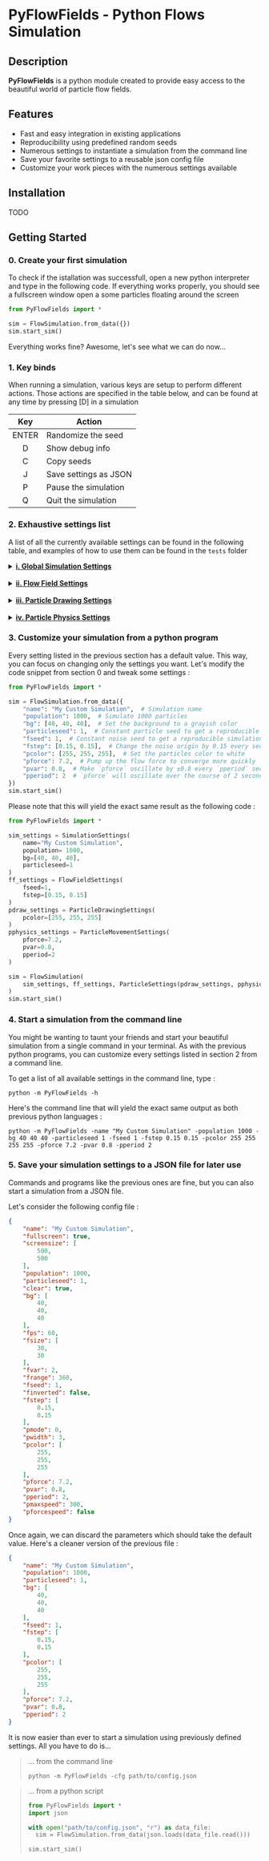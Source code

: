 # PyFlowFields - Python Flows Simulation

## Description
**PyFlowFields** is a python module created to provide easy access to the beautiful world of particle flow fields.

## Features

- Fast and easy integration in existing applications
- Reproducibility using predefined random seeds
- Numerous settings to instantiate a simulation from the command line
- Save your favorite settings to a reusable json config file
- Customize your work pieces with the numerous settings available

## Installation

TODO

## Getting Started

### 0. Create your first simulation

To check if the istallation was successfull, open a new python interpreter and type in the following code. If everything works properly, you should see a fullscreen window open a some particles floating around the screen

```python
from PyFlowFields import *

sim = FlowSimulation.from_data({})
sim.start_sim()
```

Everything works fine? Awesome, let's see what we can do now...

### 1. Key binds

When running a simulation, various keys are setup to perform different actions. Those actions are specified in the table below, and can be found at any time by pressing [D] in a simulation

|  Key  | Action                |
|:-----:|-----------------------|
| ENTER | Randomize the seed    |
|   D   | Show debug info       |
|   C   | Copy seeds            |
|   J   | Save settings as JSON |
|   P   | Pause the simulation  |
|   Q   | Quit the simulation   |

### 2. Exhaustive settings list

A list of all the currently available settings can be found in the following table, and examples of how to use them can be found in the ``tests`` folder

<details>

<summary><b><u>i. Global Simulation Settings</u></b></summary>

|   Setting    |     Type     | Description                                         |
|:------------:|:------------:|-----------------------------------------------------|
|     name     |  ``String``  | Simulation window title                             |
|  fullscreen  |   ``Bool``   | Display the simulation fullscreen                   |
|  screensize  | ``Int (x2)`` | Window dimensions with fullscreen off               |
|  population  |   ``Int``    | Particle count for the simulation                   |
| particleseed |   ``Int``    | Seed used for the particles spawn position          |
|    clear     |   ``Bool``   | Clear the simulation each frame                     |
|      bg      | ``Int (x3)`` | Red, Green and Blue values for the background color |
|     fps      |   ``Int``    | Max frame rate for the simulation                   |

</details>

<br>

<details>

<summary><b><u>ii. Flow Field Settings</u></b></summary>

|  Setting  |      Type      | Description                                            |
|:---------:|:--------------:|--------------------------------------------------------|
|   fsize   |  ``Int (x2)``  | Frame subdivisions to place flow field components      |
|   fvar    |   ``Float``    | Variation rate between each flow field component       |
|  frange   |   ``Float``    | Angle range for flow field components                  |
|   fseed   |    ``Int``     | Seed used in the noise generation function             |
| finverted |    ``Bool``    | Invert the noise function                              |
|   fstep   | ``Float (x2)`` | Origin shift each second applied on the noise function |

</details>

<br>

<details>

<summary><b><u>iii. Particle Drawing Settings</u></b></summary>

| Setting |     Type     | Description                                               |
|:-------:|:------------:|-----------------------------------------------------------|
|  pmode  |   ``Int``    | Particle drawing mode (0: Particle Mode, 1 : Linear Mode) |
| pwidth  |   ``Int``    | Particle size (in particle mode only)                     |
| pcolor  | ``Int (x3)`` | Red, Green, Blue [and Alpha] value for the particle color |

</details>

<br>

<details>

<summary><b><u>iv. Particle Physics Settings</u></b></summary>

|   Setting   |   Type    | Description                                                       |
|:-----------:|:---------:|-------------------------------------------------------------------|
|   pforce    | ``Float`` | Force applied by a flow component to a particle                   |
|    pvar     | ``Float`` | Oscillations of the flow components' force over time              |
|   pperiod   | ``Float`` | Period for the previously described oscillations                  |
|  pmaxspeed  | ``Float`` | Particles max speed (in px/sec)                                   |
| pforcespeed | ``Bool``  | Force particles to go at max speed at any point in the simulation |

</details>


### 3. Customize your simulation from a python program

Every setting listed in the previous section has a default value. This way, you can focus on changing only the settings you want. Let's modify the code snippet from section 0 and tweak some settings :

```python
from PyFlowFields import *

sim = FlowSimulation.from_data({
	"name": "My Custom Simulation",  # Simulation name
	"population": 1000,  # Simulate 1000 particles
	"bg": [40, 40, 40],  # Set the background to a grayish color
    "particleseed": 1,  # Constant particle seed to get a reproducible simulation
	"fseed": 1,  # Constant noise seed to get a reproducible simulation
	"fstep": [0.15, 0.15],  # Change the noise origin by 0.15 every second to break boring patterns
	"pcolor": [255, 255, 255],  # Set the particles color to white
	"pforce": 7.2,  # Pump up the flow force to converge more quickly
	"pvar": 0.8,  # Make `pforce` oscillate by ±0.8 every `pperiod` seconds
	"pperiod": 2  # `pforce` will oscillate over the course of 2 seconds
})
sim.start_sim()
```

Please note that this will yield the exact same result as the following code :

```python
from PyFlowFields import *

sim_settings = SimulationSettings(
	name="My Custom Simulation",
	population= 1000,
	bg=[40, 40, 40],
	particleseed=1
)
ff_settings = FlowFieldSettings(
	fseed=1,
	fstep=[0.15, 0.15]
)
pdraw_settings = ParticleDrawingSettings(
	pcolor=[255, 255, 255]
)
pphysics_settings = ParticleMovementSettings(
	pforce=7.2,
	pvar=0.8,
	pperiod=2
)

sim = FlowSimulation(
	sim_settings, ff_settings, ParticleSettings(pdraw_settings, pphysics_settings)
)
sim.start_sim()
```

### 4. Start a simulation from the command line

You might be wanting to taunt your friends and start your beautiful simulation from a single command in your terminal. As with the previous python programs, you can customize every settings listed in section 2 from a command line.

To get a list of all available settings in the command line, type :

```commandline
python -m PyFlowFields -h
```

Here's the command line that will yield the exact same output as both previous python languages :

```commandline
python -m PyFlowFields -name "My Custom Simulation" -population 1000 -bg 40 40 40 -particleseed 1 -fseed 1 -fstep 0.15 0.15 -pcolor 255 255 255 255 -pforce 7.2 -pvar 0.8 -pperiod 2
```

### 5. Save your simulation settings to a JSON file for later use

Commands and programs like the previous ones are fine, but you can also start a simulation from a JSON file.

Let's consider the following config file :

```json
{
    "name": "My Custom Simulation",
    "fullscreen": true,
    "screensize": [
        500,
        500
    ],
    "population": 1000,
    "particleseed": 1,
    "clear": true,
    "bg": [
        40,
        40,
        40
    ],
    "fps": 60,
    "fsize": [
        30,
        30
    ],
    "fvar": 2,
    "frange": 360,
    "fseed": 1,
    "finverted": false,
    "fstep": [
        0.15,
        0.15
    ],
    "pmode": 0,
    "pwidth": 3,
    "pcolor": [
        255,
        255,
        255
    ],
    "pforce": 7.2,
    "pvar": 0.8,
    "pperiod": 2,
    "pmaxspeed": 300,
    "pforcespeed": false
}
```

Once again, we can discard the parameters which should take the default value. Here's a cleaner version of the previous file :

```json
{
    "name": "My Custom Simulation",
    "population": 1000,
    "particleseed": 1,
    "bg": [
        40,
        40,
        40
    ],
    "fseed": 1,
    "fstep": [
        0.15,
        0.15
    ],
    "pcolor": [
        255,
        255,
        255
    ],
    "pforce": 7.2,
    "pvar": 0.8,
    "pperiod": 2
}
```

It is now easier than ever to start a simulation using previously defined settings. All you have to do is...

> ... from the command line
> ```commandline
> python -m PyFlowFields -cfg path/to/config.json

> ... from a python script
> ```python
> from PyFlowFields import *
> import json
>
> with open("path/to/config.json", "r") as data_file:
>   sim = FlowSimulation.from_data(json.loads(data_file.read()))
>
> sim.start_sim()